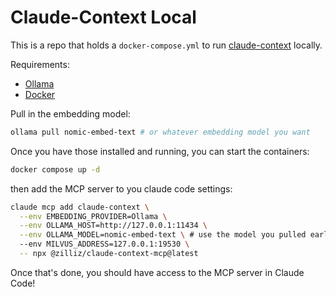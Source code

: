 # Claude-Context Local

This is a repo that holds a `docker-compose.yml` to run [claude-context](https://github.com/zilliztech/claude-context) locally.

Requirements:
 - [Ollama](https://ollama.com/download)
 - [Docker](https://www.docker.com/)

Pull in the embedding model:

```bash
ollama pull nomic-embed-text # or whatever embedding model you want
```

Once you have those installed and running, you can start the containers:

```bash
docker compose up -d
```

then add the MCP server to you claude code settings:

```bash
claude mcp add claude-context \
  --env EMBEDDING_PROVIDER=Ollama \
  --env OLLAMA_HOST=http://127.0.0.1:11434 \
  --env OLLAMA_MODEL=nomic-embed-text \ # use the model you pulled earlier
  --env MILVUS_ADDRESS=127.0.0.1:19530 \
  -- npx @zilliz/claude-context-mcp@latest
```

Once that's done, you should have access to the MCP server in Claude Code!
